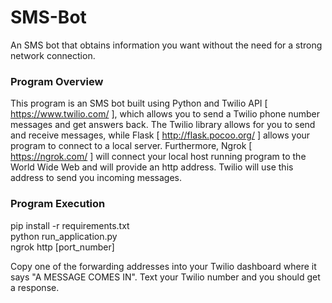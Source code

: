 # SMS-Bot
An SMS bot that obtains information you want without the need for a strong network connection.

### Program Overview
This program is an SMS bot built using Python and Twilio API [ https://www.twilio.com/ ], which allows you to send a Twilio 
phone number messages and get answers back. The Twilio library allows for you to send and receive messages, while Flask
[ http://flask.pocoo.org/ ] allows your program to connect to a local server. Furthermore, Ngrok [ https://ngrok.com/ ] 
will connect your local host running program to the World Wide Web and will provide an http address. Twilio will use this address to send you incoming messages.

### Program Execution
pip install -r requirements.txt </br >
python run_application.py </br >
ngrok http [port_number] </br >

Copy one of the forwarding addresses into your Twilio dashboard where it says "A MESSAGE COMES IN". Text your Twilio
number and you should get a response.
